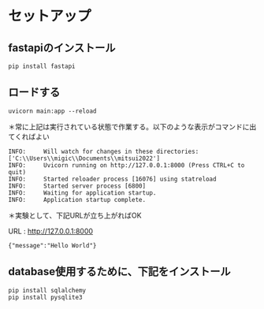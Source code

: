 # セットアップ

## fastapiのインストール
```
pip install fastapi
```

## ロードする

```
uvicorn main:app --reload
```

＊常に上記は実行されている状態で作業する。以下のような表示がコマンドに出てくればよい

```
INFO:     Will watch for changes in these directories: ['C:\\Users\\migic\\Documents\\mitsui2022']
INFO:     Uvicorn running on http://127.0.0.1:8000 (Press CTRL+C to quit)
INFO:     Started reloader process [16076] using statreload
INFO:     Started server process [6800]
INFO:     Waiting for application startup.
INFO:     Application startup complete.
```

＊実験として、下記URLが立ち上がればOK

URL : http://127.0.0.1:8000

```
{"message":"Hello World"}
```

## database使用するために、下記をインストール

```
pip install sqlalchemy
pip install pysqlite3
```